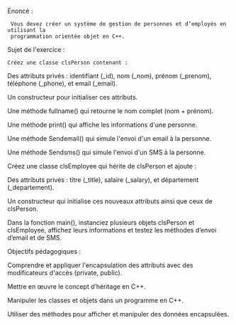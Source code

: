 
Énoncé :

     Vous devez créer un système de gestion de personnes et d’employés en utilisant la 
     programmation orientée objet en C++.
     
Sujet de l'exercice : 

    Créez une classe clsPerson contenant :

Des attributs privés : identifiant (_id), nom (_nom), prénom (_prenom), téléphone (_phone), et email (_email).

Un constructeur pour initialiser ces attributs.

Une méthode fullname() qui retourne le nom complet (nom + prénom).

Une méthode print() qui affiche les informations d'une personne.

Une méthode Sendemail() qui simule l'envoi d'un email à la personne.

Une méthode Sendsms() qui simule l'envoi d'un SMS à la personne.

Créez une classe clsEmployee qui hérite de clsPerson et ajoute :

Des attributs privés : titre (_title), salaire (_salary), et département (_departement).

Un constructeur qui initialise ces nouveaux attributs ainsi que ceux de clsPerson.

Dans la fonction main(), instanciez plusieurs objets clsPerson et clsEmployee, affichez leurs informations et testez les méthodes d’envoi d’email et de SMS.

Objectifs pédagogiques :

Comprendre et appliquer l'encapsulation des attributs avec des modificateurs d'accès (private, public).

Mettre en œuvre le concept d’héritage en C++.

Manipuler les classes et objets dans un programme en C++.

Utiliser des méthodes pour afficher et manipuler des données encapsulées.
